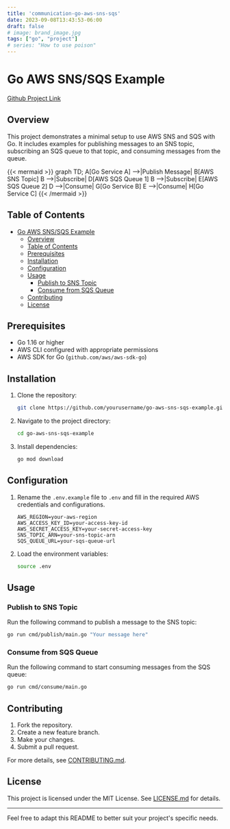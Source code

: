 ```yaml
---
title: 'communication-go-aws-sns-sqs'
date: 2023-09-08T13:43:53-06:00
draft: false
# image: brand_image.jpg
tags: ["go", "project"]
# series: "How to use poison"
---
```


# Go AWS SNS/SQS Example

[Github Project Link](https://github.com/JustJordanT/communication-go-aws-sns-sqs)

## Overview

This project demonstrates a minimal setup to use AWS SNS and SQS with Go. It includes examples for publishing messages to an SNS topic, subscribing an SQS queue to that topic, and consuming messages from the queue.

{{< mermaid >}}
graph TD;
    A[Go Service A] -->|Publish Message| B[AWS SNS Topic]
    B -->|Subscribe| D[AWS SQS Queue 1]
    B -->|Subscribe| E[AWS SQS Queue 2]
    D -->|Consume| G[Go Service B]
    E -->|Consume| H[Go Service C]
{{< /mermaid >}}

## Table of Contents

- [Go AWS SNS/SQS Example](#go-aws-snssqs-example)
	- [Overview](#overview)
	- [Table of Contents](#table-of-contents)
	- [Prerequisites](#prerequisites)
	- [Installation](#installation)
	- [Configuration](#configuration)
	- [Usage](#usage)
		- [Publish to SNS Topic](#publish-to-sns-topic)
		- [Consume from SQS Queue](#consume-from-sqs-queue)
	- [Contributing](#contributing)
	- [License](#license)

## Prerequisites

- Go 1.16 or higher
- AWS CLI configured with appropriate permissions
- AWS SDK for Go (`github.com/aws/aws-sdk-go`)

## Installation

1. Clone the repository:

    ```bash
    git clone https://github.com/yourusername/go-aws-sns-sqs-example.git
    ```

2. Navigate to the project directory:

    ```bash
    cd go-aws-sns-sqs-example
    ```

3. Install dependencies:

    ```bash
    go mod download
    ```

## Configuration

1. Rename the `.env.example` file to `.env` and fill in the required AWS credentials and configurations.

    ```env
    AWS_REGION=your-aws-region
    AWS_ACCESS_KEY_ID=your-access-key-id
    AWS_SECRET_ACCESS_KEY=your-secret-access-key
    SNS_TOPIC_ARN=your-sns-topic-arn
    SQS_QUEUE_URL=your-sqs-queue-url
    ```

2. Load the environment variables:

    ```bash
    source .env
    ```

## Usage

### Publish to SNS Topic

Run the following command to publish a message to the SNS topic:

```bash
go run cmd/publish/main.go "Your message here"
```

### Consume from SQS Queue

Run the following command to start consuming messages from the SQS queue:

```bash
go run cmd/consume/main.go
```

## Contributing

1. Fork the repository.
2. Create a new feature branch.
3. Make your changes.
4. Submit a pull request.

For more details, see [CONTRIBUTING.md](CONTRIBUTING.md).

## License

This project is licensed under the MIT License. See [LICENSE.md](LICENSE.md) for details.

---

Feel free to adapt this README to better suit your project's specific needs.